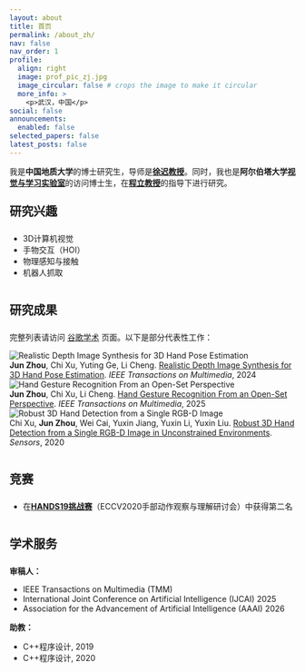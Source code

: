 ```yaml
---
layout: about
title: 首页
permalink: /about_zh/
nav: false
nav_order: 1
profile:
  align: right
  image: prof_pic_zj.jpg
  image_circular: false # crops the image to make it circular
  more_info: >
    <p>武汉，中国</p>
social: false
announcements:
  enabled: false
selected_papers: false
latest_posts: false
---
```


<style>
/* 为不同社交平台设置品牌色彩 */
.profile-social a[title="email"] {
  color: #EA4335;
}

.profile-social a[title="GitHub"] {
  color: #333;
}

.profile-social a[title="LinkedIn"] {
  color: #0077B5;
}

.profile-social a[title="Google Scholar"] {
  color: #4285F4;
}

.profile-social a:hover {
  opacity: 0.8;
}

.profile-social i {
  width: 20px;
  text-align: center;
}

/* 增加标题之间的间距 */
h2 {
  margin-top: 2.5rem !important;
  margin-bottom: 1.5rem !important;
}

h3 {
  margin-top: 2rem !important;
  margin-bottom: 1rem !important;
}

/* 为第一个h2标题减少上边距 */
h2:first-of-type {
  margin-top: 1.5rem !important;
}
</style>

我是**中国地质大学**的博士研究生，导师是<a href="http://grzy.cug.edu.cn/xuchi/zh_CN/index.htm" target="_blank"><b>徐迟教授</b></a>。同时，我也是**阿尔伯塔大学**<a href="https://vision-and-learning-lab-ualberta.github.io/" target="_blank"><b>视觉与学习实验室</b></a>的访问博士生，在<a href="https://www.ece.ualberta.ca/~lcheng5/" target="_blank"><b>程立教授</b></a>的指导下进行研究。

## 研究兴趣

- 3D计算机视觉
- 手物交互（HOI）
- 物理感知与接触
- 机器人抓取

## 研究成果

完整列表请访问 [谷歌学术](/publications/) 页面。以下是部分代表性工作：

<div class="row mb-4">
     <div class="col-md-6">
       <img src="{{ site.baseurl }}/assets/img/project/2023-TMM.png" alt="Realistic Depth Image Synthesis for 3D Hand Pose Estimation" class="img-fluid rounded shadow-sm">
     </div>
     <div class="col-md-6">
         <strong>Jun Zhou</strong>, Chi Xu, Yuting Ge, Li Cheng. <a href="https://doi.org/10.1109/TMM.2023.3330522" target="_blank">Realistic Depth Image Synthesis for 3D Hand Pose Estimation</a>. <em>IEEE Transactions on Multimedia</em>, 2024
       </div>
   </div>

<div class="row mb-4">
     <div class="col-md-6">
       <img src="{{ site.baseurl }}/assets/img/project/2025-TMM.png" alt="Hand Gesture Recognition From an Open-Set Perspective" class="img-fluid rounded shadow-sm">
     </div>
            <div class="col-md-6">
         <strong>Jun Zhou</strong>, Chi Xu, Li Cheng. <a href="https://doi.org/10.1109/TMM.2025.3535363" target="_blank">Hand Gesture Recognition From an Open-Set Perspective</a>. <em>IEEE Transactions on Multimedia</em>, 2025
       </div>
   </div>

<div class="row mb-4">
     <div class="col-md-6">
       <img src="{{ site.baseurl }}/assets/img/project/2020-Sensors.png" alt="Robust 3D Hand Detection from a Single RGB-D Image" class="img-fluid rounded shadow-sm">
     </div>
            <div class="col-md-6">
         Chi Xu, <strong>Jun Zhou</strong>, Wei Cai, Yuxin Jiang, Yuxin Li, Yuxin Liu. <a href="https://doi.org/10.3390/s20216360" target="_blank">Robust 3D Hand Detection from a Single RGB-D Image in Unconstrained Environments</a>. <em>Sensors</em>, 2020
       </div>
   </div>

## 竞赛

- 在<a href="https://competitions.codalab.org/competitions/20919#results" target="_blank"><b>HANDS19挑战赛</b></a>（ECCV2020手部动作观察与理解研讨会）中获得第二名

## 学术服务

**审稿人：**

- IEEE Transactions on Multimedia (TMM)
- International Joint Conference on Artificial Intelligence (IJCAI) 2025
- Association for the Advancement of Artificial Intelligence (AAAI) 2026

**助教：**

- C++程序设计, 2019
- C++程序设计, 2020
